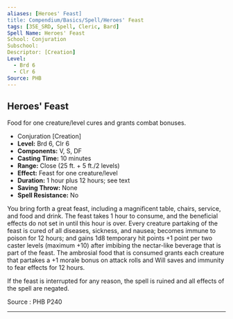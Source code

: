 ```yaml
---
aliases: [Heroes' Feast]
title: Compendium/Basics/Spell/Heroes' Feast
tags: [35E_SRD, Spell, Cleric, Bard]
Spell Name: Heroes' Feast
School: Conjuration
Subschool: 
Descriptor: [Creation]
Level:
  - Brd 6
  - Clr 6
Source: PHB
---
```



## Heroes' Feast

Food for one creature/level cures and grants combat bonuses.

*   Conjuration [Creation]
*   **Level:** Brd 6, Clr 6
*   **Components:** V, S, DF
*   **Casting Time:** 10 minutes
*   **Range:** Close (25 ft. + 5 ft./2 levels)
*   **Effect:** Feast for one creature/level
*   **Duration:** 1 hour plus 12 hours; see text
*   **Saving Throw:** None
*   **Spell Resistance:** No

<p>You bring forth a great feast, including a magnificent table, chairs, service, and food and drink. The feast takes 1 hour to consume, and the beneficial effects do not set in until this hour is over. Every creature partaking of the feast is cured of all diseases, sickness, and nausea; becomes immune to poison for 12 hours; and gains 1d8 temporary hit points +1 point per two caster levels (maximum +10) after imbibing the nectar-like beverage that is part of the feast. The ambrosial food that is consumed grants each creature that partakes a +1 morale bonus on attack rolls and Will saves and immunity to fear effects for 12 hours.</p><p>If the feast is interrupted for any reason, the spell is ruined and all effects of the spell are negated.</p>

Source : PHB P240

---
